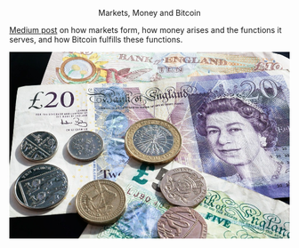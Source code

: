 <center> <p id="title">Markets, Money and Bitcoin</p> </center>

[Medium post](https://medium.com/@jordanmmck/markets-money-bitcoin-96e5539bceef) on how markets form, how money arises and the functions it serves, and how Bitcoin fulfills these functions.

<img src="/public/images/money.jpg" alt="money"/>
